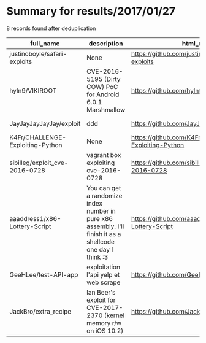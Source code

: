 
# Summary for results/2017/01/27
    
8 records found after deduplication

| full_name | description | html_url | matched_list | matched_count | pushed_at | size | stargazers_count | language | forks_count |
|----------------------------------|-------------------------------------------------------------------------------------------------------------|-----------------------------------------------------|----------------------|-----------------|---------------------------|--------|--------------------|------------|---------------|
| justinoboyle/safari-exploits | None | https://github.com/justinoboyle/safari-exploits | ['exploit'] | 1 | 2017-01-27 20:52:10+00:00 | 4 | 0 | JavaScript | 1 |
| hyln9/VIKIROOT | CVE-2016-5195 (Dirty COW) PoC for Android 6.0.1 Marshmallow | https://github.com/hyln9/VIKIROOT | ['cve poc'] | 1 | 2017-01-27 10:04:07+00:00 | 47 | 256 | C | 104 |
| JayJayJayJayJay/exploit | ddd | https://github.com/JayJayJayJayJay/exploit | ['exploit'] | 1 | 2017-01-27 00:45:45+00:00 | 2724 | 0 | | 1 |
| K4Fr/CHALLENGE-Exploiting-Python | None | https://github.com/K4Fr/CHALLENGE-Exploiting-Python | ['exploit'] | 1 | 2017-01-27 11:37:36+00:00 | 1 | 0 | Python | 0 |
| sibilleg/exploit_cve-2016-0728 | vagrant box exploiting cve-2016-0728 | https://github.com/sibilleg/exploit_cve-2016-0728 | ['cve-2', 'exploit'] | 2 | 2017-01-27 15:45:35+00:00 | 0 | 0 | | 0 |
| aaaddress1/x86-Lottery-Script | You can get a randomize index number in pure x86 assembly. I'll finish it as a shellcode one day I think :3 | https://github.com/aaaddress1/x86-Lottery-Script | ['shellcode'] | 1 | 2017-01-27 19:08:29+00:00 | 94 | 1 | nan | 0 |
| GeeHLee/test-API-app | exploitation l'api yelp et web scrape | https://github.com/GeeHLee/test-API-app | ['exploit'] | 1 | 2017-01-27 21:41:02+00:00 | 7 | 0 | R | 0 |
| JackBro/extra_recipe | Ian Beer's exploit for CVE-2017-2370 (kernel memory r/w on iOS 10.2) | https://github.com/JackBro/extra_recipe | ['cve-2', 'exploit'] | 2 | 2017-01-27 17:44:09+00:00 | 25 | 0 | C | 0 |
